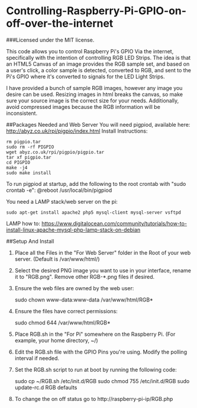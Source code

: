 Controlling-Raspberry-Pi-GPIO-on-off-over-the-internet
======================================
###Licensed under the MIT license.

This code allows you to control Raspberry Pi's GPIO Via the internet, specifically with the intention of controlling RGB LED Strips.  The idea is that an HTML5 Canvas of an image provides the RGB sample set, and based on a user's click, a color sample is detected, converted to RGB, and sent to the Pi's GPIO where it's converted to signals for the LED Light Strips.

I have provided a bunch of sample RGB images, however any image you desire can be used.  Resizing images in html breaks the canvas, so make sure your source image is the correct size for your needs.  Additionally, avoid compressed images because the RGB information will be inconsistent.

##Packages Needed and Web Server
You will need pigpiod, available here: http://abyz.co.uk/rpi/pigpio/index.html
Install Instructions:

    rm pigpio.tar
    sudo rm -rf PIGPIO
    wget abyz.co.uk/rpi/pigpio/pigpio.tar
    tar xf pigpio.tar
    cd PIGPIO
    make -j4
    sudo make install
    
To run pigpiod at startup, add the following to the root crontab with "sudo crontab -e":
    @reboot              /usr/local/bin/pigpiod

You need a LAMP stack/web server on the pi:

    sudo apt-get install apache2 php5 mysql-client mysql-server vsftpd

LAMP how to: https://www.digitalocean.com/community/tutorials/how-to-install-linux-apache-mysql-php-lamp-stack-on-debian

##Setup And Install

1. Place all the Files in the "For Web Server" folder in the Root of your web server. (Default is /var/www/html/)
2. Select the desired PNG image you want to use in your interface, rename it to "RGB.png".  Remove other RGB-*.png files if desired.
3. Ensure the web files are owned by the web user: 

    sudo chown www-data:www-data /var/www/html/RGB*
    
4. Ensure the files have correct permissions: 

    sudo chmod 644 /var/www/html/RGB*

5. Place RGB.sh in the "For Pi" somewhere on the Raspberry Pi. (For example, your home directory, ~/)
6. Edit the RGB.sh file with the GPIO Pins you're using.  Modify the polling interval if needed.
7. Set the RGB.sh script to run at boot by running the following code:

    sudo cp ~/RGB.sh /etc/init.d/RGB
    sudo chmod 755 /etc/init.d/RGB
    sudo update-rc.d RGB defaults
    
8. To change the on off status go to http://raspberry-pi-ip/RGB.php
